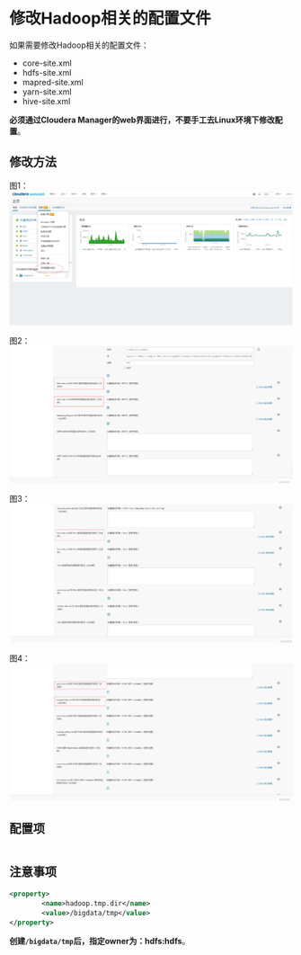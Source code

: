修改Hadoop相关的配置文件
================================================================================
如果需要修改Hadoop相关的配置文件：
+ core-site.xml
+ hdfs-site.xml
+ mapred-site.xml
+ yarn-site.xml
+ hive-site.xml

**必须通过Cloudera Manager的web界面进行，不要手工去Linux环境下修改配置**。

## 修改方法

图1：
![修改方法1](img/53.png)

图2：
![修改方法2](img/54.png)

图3：
![修改方法3](img/55.png)

图4：
![修改方法4](img/56.png)



## 配置项
```xml

```

## 注意事项 
```xml
<property>
        <name>hadoop.tmp.dir</name>
        <value>/bigdata/tmp</value>
</property>
```
**创建`/bigdata/tmp`后，指定owner为：hdfs:hdfs**。

